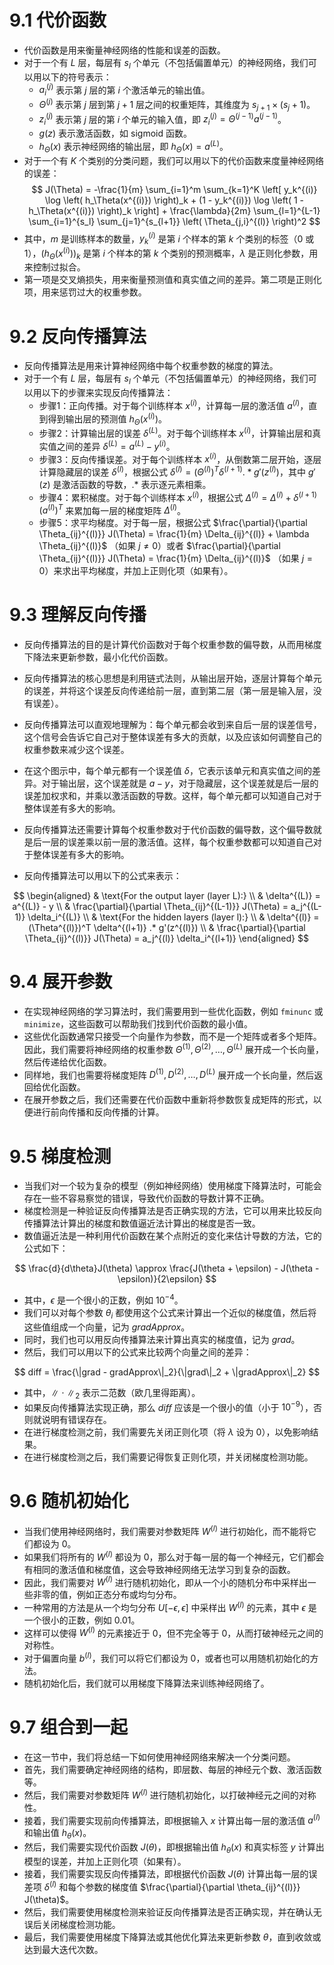# 9.1 代价函数

- 代价函数是用来衡量神经网络的性能和误差的函数。
- 对于一个有 $L$ 层，每层有 $s_l$ 个单元（不包括偏置单元）的神经网络，我们可以用以下的符号表示：
  - $a_i^{(j)}$ 表示第 $j$ 层的第 $i$ 个激活单元的输出值。
  - $\Theta^{(j)}$ 表示第 $j$ 层到第 $j+1$ 层之间的权重矩阵，其维度为 $s_{j+1} \times (s_j + 1)$。
  - $z_i^{(j)}$ 表示第 $j$ 层的第 $i$ 个单元的输入值，即 $z_i^{(j)} = \Theta^{(j-1)} a^{(j-1)}$。
  - $g(z)$ 表示激活函数，如 sigmoid 函数。
  - $h_\Theta(x)$ 表示神经网络的输出层，即 $h_\Theta(x) = a^{(L)}$。
- 对于一个有 $K$ 个类别的分类问题，我们可以用以下的代价函数来度量神经网络的误差：
$$
J(\Theta) = -\frac{1}{m} \sum_{i=1}^m \sum_{k=1}^K \left[ y_k^{(i)} \log \left( h_\Theta(x^{(i)}) \right)_k + (1 - y_k^{(i)}) \log \left( 1 - h_\Theta(x^{(i)}) \right)_k \right] + \frac{\lambda}{2m} \sum_{l=1}^{L-1} \sum_{i=1}^{s_l} \sum_{j=1}^{s_{l+1}} \left( \Theta_{j,i}^{(l)} \right)^2
$$
- 其中，$m$ 是训练样本的数量，$y_k^{(i)}$ 是第 $i$ 个样本的第 $k$ 个类别的标签（0 或 1），$(h_\Theta(x^{(i)}))_k$ 是第 $i$ 个样本的第 $k$ 个类别的预测概率，$\lambda$ 是正则化参数，用来控制过拟合。
- 第一项是交叉熵损失，用来衡量预测值和真实值之间的差异。第二项是正则化项，用来惩罚过大的权重参数。


# 9.2 反向传播算法

- 反向传播算法是用来计算神经网络中每个权重参数的梯度的算法。
- 对于一个有 $L$ 层，每层有 $s_l$ 个单元（不包括偏置单元）的神经网络，我们可以用以下的步骤来实现反向传播算法：
  - 步骤1：正向传播。对于每个训练样本 $x^{(i)}$，计算每一层的激活值 $a^{(l)}$，直到得到输出层的预测值 $h_\Theta(x^{(i)})$。
  - 步骤2：计算输出层的误差 $\delta^{(L)}$。对于每个训练样本 $x^{(i)}$，计算输出层和真实值之间的差异 $\delta^{(L)} = a^{(L)} - y^{(i)}$。
  - 步骤3：反向传播误差。对于每个训练样本 $x^{(i)}$，从倒数第二层开始，逐层计算隐藏层的误差 $\delta^{(l)}$，根据公式 $\delta^{(l)} = (\Theta^{(l)})^T \delta^{(l+1)} .* g'(z^{(l)})$，其中 $g'(z)$ 是激活函数的导数，$.*$ 表示逐元素相乘。
  - 步骤4：累积梯度。对于每个训练样本 $x^{(i)}$，根据公式 $\Delta^{(l)} = \Delta^{(l)} + \delta^{(l+1)} (a^{(l)})^T$ 来累加每一层的梯度矩阵 $\Delta^{(l)}$。
  - 步骤5：求平均梯度。对于每一层，根据公式 $\frac{\partial}{\partial \Theta_{ij}^{(l)}} J(\Theta) = \frac{1}{m} \Delta_{ij}^{(l)} + \lambda \Theta_{ij}^{(l)}$ （如果 $j \neq 0$）或者 $\frac{\partial}{\partial \Theta_{ij}^{(l)}} J(\Theta) = \frac{1}{m} \Delta_{ij}^{(l)}$ （如果 $j = 0$）来求出平均梯度，并加上正则化项（如果有）。


# 9.3 理解反向传播

- 反向传播算法的目的是计算代价函数对于每个权重参数的偏导数，从而用梯度下降法来更新参数，最小化代价函数。
- 反向传播算法的核心思想是利用链式法则，从输出层开始，逐层计算每个单元的误差，并将这个误差反向传递给前一层，直到第二层（第一层是输入层，没有误差）。
- 反向传播算法可以直观地理解为：每个单元都会收到来自后一层的误差信号，这个信号会告诉它自己对于整体误差有多大的贡献，以及应该如何调整自己的权重参数来减少这个误差。


- 在这个图示中，每个单元都有一个误差值 $\delta$，它表示该单元和真实值之间的差异。对于输出层，这个误差就是 $a - y$，对于隐藏层，这个误差就是后一层的误差加权求和，并乘以激活函数的导数。这样，每个单元都可以知道自己对于整体误差有多大的影响。
- 反向传播算法还需要计算每个权重参数对于代价函数的偏导数，这个偏导数就是后一层的误差乘以前一层的激活值。这样，每个权重参数都可以知道自己对于整体误差有多大的影响。
- 反向传播算法可以用以下的公式来表示：

$$
\begin{aligned}
& \text{For the output layer (layer L):} \\
& \delta^{(L)} = a^{(L)} - y \\
& \frac{\partial}{\partial \Theta_{ij}^{(L-1)}} J(\Theta) = a_j^{(L-1)} \delta_i^{(L)} \\
& \text{For the hidden layers (layer l):} \\
& \delta^{(l)} = (\Theta^{(l)})^T \delta^{(l+1)} .* g'(z^{(l)}) \\
& \frac{\partial}{\partial \Theta_{ij}^{(l)}} J(\Theta) = a_j^{(l)} \delta_i^{(l+1)}
\end{aligned}
$$

# 9.4 展开参数

- 在实现神经网络的学习算法时，我们需要用到一些优化函数，例如 `fminunc` 或 `minimize`，这些函数可以帮助我们找到代价函数的最小值。
- 这些优化函数通常只接受一个向量作为参数，而不是一个矩阵或者多个矩阵。因此，我们需要将神经网络的权重参数 $\Theta^{(1)}, \Theta^{(2)}, \dots, \Theta^{(L)}$ 展开成一个长向量，然后传递给优化函数。
- 同样地，我们也需要将梯度矩阵 $D^{(1)}, D^{(2)}, \dots, D^{(L)}$ 展开成一个长向量，然后返回给优化函数。
- 在展开参数之后，我们还需要在代价函数中重新将参数恢复成矩阵的形式，以便进行前向传播和反向传播的计算。

# 9.5 梯度检测

- 当我们对一个较为复杂的模型（例如神经网络）使用梯度下降算法时，可能会存在一些不容易察觉的错误，导致代价函数的导数计算不正确。
- 梯度检测是一种验证反向传播算法是否正确实现的方法，它可以用来比较反向传播算法计算出的梯度和数值逼近法计算出的梯度是否一致。
- 数值逼近法是一种利用代价函数在某个点附近的变化来估计导数的方法，它的公式如下：

$$
\frac{d}{d\theta}J(\theta) \approx \frac{J(\theta + \epsilon) - J(\theta - \epsilon)}{2\epsilon}
$$

- 其中，$\epsilon$ 是一个很小的正数，例如 $10^{-4}$。
- 我们可以对每个参数 $\theta_i$ 都使用这个公式来计算出一个近似的梯度值，然后将这些值组成一个向量，记为 $gradApprox$。
- 同时，我们也可以用反向传播算法来计算出真实的梯度值，记为 $grad$。
- 然后，我们可以用以下的公式来比较两个向量之间的差异：

$$
diff = \frac{\|grad - gradApprox\|_2}{\|grad\|_2 + \|gradApprox\|_2}
$$

- 其中，$\|\cdot\|_2$ 表示二范数（欧几里得距离）。
- 如果反向传播算法实现正确，那么 $diff$ 应该是一个很小的值（小于 $10^{-9}$），否则就说明有错误存在。
- 在进行梯度检测之前，我们需要先关闭正则化项（将 $\lambda$ 设为 0），以免影响结果。
- 在进行梯度检测之后，我们需要记得恢复正则化项，并关闭梯度检测功能。


# 9.6 随机初始化

- 当我们使用神经网络时，我们需要对参数矩阵 $W^{(l)}$ 进行初始化，而不能将它们都设为 0。
- 如果我们将所有的 $W^{(l)}$ 都设为 0，那么对于每一层的每一个神经元，它们都会有相同的激活值和梯度值，这会导致神经网络无法学习到复杂的函数。
- 因此，我们需要对 $W^{(l)}$ 进行随机初始化，即从一个小的随机分布中采样出一些非零的值，例如正态分布或均匀分布。
- 一种常用的方法是从一个均匀分布 $U[-\epsilon, \epsilon]$ 中采样出 $W^{(l)}$ 的元素，其中 $\epsilon$ 是一个很小的正数，例如 $0.01$。
- 这样可以使得 $W^{(l)}$ 的元素接近于 0，但不完全等于 0，从而打破神经元之间的对称性。
- 对于偏置向量 $b^{(l)}$，我们可以将它们都设为 0，或者也可以用随机初始化的方法。
- 随机初始化后，我们就可以用梯度下降算法来训练神经网络了。


# 9.7 组合到一起

- 在这一节中，我们将总结一下如何使用神经网络来解决一个分类问题。
- 首先，我们需要确定神经网络的结构，即层数、每层的神经元个数、激活函数等。
- 然后，我们需要对参数矩阵 $W^{(l)}$ 进行随机初始化，以打破神经元之间的对称性。
- 接着，我们需要实现前向传播算法，即根据输入 $x$ 计算出每一层的激活值 $a^{(l)}$ 和输出值 $h_\theta(x)$。
- 然后，我们需要实现代价函数 $J(\theta)$，即根据输出值 $h_\theta(x)$ 和真实标签 $y$ 计算出模型的误差，并加上正则化项（如果有）。
- 接着，我们需要实现反向传播算法，即根据代价函数 $J(\theta)$ 计算出每一层的误差项 $\delta^{(l)}$ 和每个参数的梯度值 $\frac{\partial}{\partial \theta_{ij}^{(l)}} J(\theta)$。
- 然后，我们需要使用梯度检测来验证反向传播算法是否正确实现，并在确认无误后关闭梯度检测功能。
- 最后，我们需要使用梯度下降算法或其他优化算法来更新参数 $\theta$，直到收敛或达到最大迭代次数。
